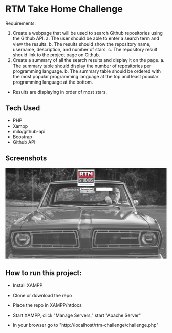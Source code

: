 # RTM Take Home Challenge
Requirements:
1. Create a webpage that will be used to search Github repositories using the Github API.
a. The user should be able to enter a search term and view the results.
b. The results should show the repository name, username, description, and
number of stars.
c. The repository result should link to the project page on Github.
2. Create a summary of all the search results and display it on the page.
a. The summary table should display the number of repositories per programming
language.
b. The summary table should be ordered with the most popular programming
language at the top and least popular programming language at the bottom.

* Results are displaying in order of most stars.

## Tech Used
* PHP
* Xampp
* milo/github-api
* Boostrap
* Github API

## Screenshots
![App Screenshot](https://github.com/shanedwilson/rtm-challenge/blob/readMeFix/screen-shots/Screen%20Shot.png?raw=true)


## How to run this project:

* Install XAMPP 

* Clone or download the repo

* Place the repo in XAMPP/htdocs

* Start XAMPP, click "Manage Servers," start "Apache Server"

* In your browser go to "http://localhost/rtm-challenge/challenge.php"